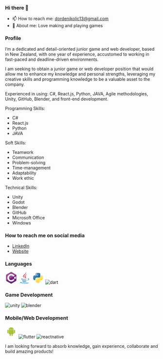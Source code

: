 ### Hi there 👋

- 📫 How to reach me: dordenikolic13@gmail.com
- 🧑 About me: Love making and playing games

### Profile

I’m a dedicated and detail-oriented junior game and web developer, based in New Zealand, with one year of experience, accustomed to working in fast-paced and deadline-driven environments.

I am seeking to obtain a junior game or web developer position that would allow me to enhance my knowledge and personal strengths, leveraging my creative skills and programming knowledge to be a valuable asset to the company.

Experienced in using: C#, React.js, Python, JAVA, Agile methodologies, Unity, GitHub, Blender, and front-end development.

Programming Skills:
- C#
- React.js
- Python
- JAVA

Soft Skills:
- Teamwork
- Communication
- Problem-solving
- Time-management
- Adaptability
- Work ethic

Technical Skills:
- Unity
- Godot
- Blender
- GitHub
- Microsoft Office
- Windows

### How to reach me on social media
- [LinkedIn](https://www.linkedin.com/in/dorde-nikolic-game-developer/)
- [Website](https://dordenikolic13.wixsite.com/main)

### Languages
<p align="left"> <img src="https://raw.githubusercontent.com/devicons/devicon/master/icons/csharp/csharp-original.svg" alt="csharp" width="40" height="40"/> </a> <img src="https://raw.githubusercontent.com/devicons/devicon/master/icons/java/java-original.svg" alt="java" width="40" height="40"/> </a> <img src="https://raw.githubusercontent.com/devicons/devicon/master/icons/python/python-original.svg" alt="python" width="40" height="40"/> </a> <img src="https://www.vectorlogo.zone/logos/dartlang/dartlang-icon.svg" alt="dart" width="40" height="40"/> </a>

### Game Development
<p align="left"> <img src="https://www.vectorlogo.zone/logos/unity3d/unity3d-icon.svg" alt="unity" width="40" height="40"/> </a> <img src="https://download.blender.org/branding/community/blender_community_badge_white.svg" alt="blender" width="40" height="40"/> </a>

### Mobile/Web Development
<p align="left"> <img src="https://raw.githubusercontent.com/devicons/devicon/master/icons/android/android-original-wordmark.svg" alt="android" width="40" height="40"/> </a> <img src="https://www.vectorlogo.zone/logos/flutterio/flutterio-icon.svg" alt="flutter" width="40" height="40"/> </a> <img src="https://reactnative.dev/img/header_logo.svg" alt="reactnative" width="40" height="40"/>
 
I am looking forward to absorb knowledge, gain experience, collaborate and build amazing products!
